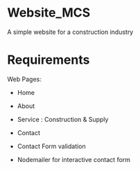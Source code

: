# Website_MCS
A simple website for a construction industry
# Requirements
 Web Pages:

   - Home

   - About

   - Service : Construction & Supply

   - Contact

 - Contact Form validation

 - Nodemailer for interactive contact form
